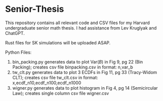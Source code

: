 # Senior-Thesis
This repository contains all relevant code and CSV files for my Harvard undergraduate senior math thesis. I had assistance from Lev Kruglyak and ChatGPT.

Rust files for SK simulations will be uploaded ASAP.

Python Files:
1. bin_packing.py generates data to plot $\mathrm{Var}(B)$ in Fig 9, pg 22 (Bin Packing);
    creates csv file binpacking.csv in format: n,var_b 
2. tw_clt.py generates data to plot 3 ECDFs in Fig 11, pg 33 (Tracy-Widom CLT);
    creates csv file tw_clt.csv in format: x,ecdf_n10,ecdf_n100,ecdf_n1000
3. wigner.py generates data to plot histogram in Fig 4, pg 14 (Semicircular Law);
    creates single column csv file wigner.csv
